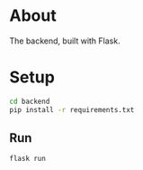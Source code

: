 # About

The backend, built with Flask.

# Setup
```sh
cd backend
pip install -r requirements.txt
```

## Run
```sh
flask run
```
